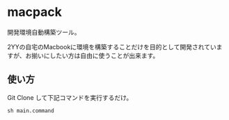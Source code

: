# macpack

開発環境自動構築ツール。

2YYの自宅のMacbookに環境を構築することだけを目的として開発されていますが、お揃いにしたい方は自由に使うことが出来ます。

## 使い方

Git Clone して下記コマンドを実行するだけ。

`sh main.command`

